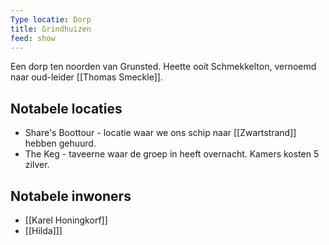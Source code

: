```yaml
---
Type locatie: Dorp
title: Grindhuizen
feed: show
---
```

Een dorp ten noorden van Grunsted. Heette ooit Schmekkelton, vernoemd naar oud-leider [[Thomas Smeckle]].

## Notabele locaties
- Share's Boottour - locatie waar we ons schip naar [[Zwartstrand]] hebben gehuurd.
- The Keg - taveerne waar de groep in heeft overnacht. Kamers kosten 5 zilver.

## Notabele inwoners
- [[Karel Honingkorf]]
- [[Hilda]]]